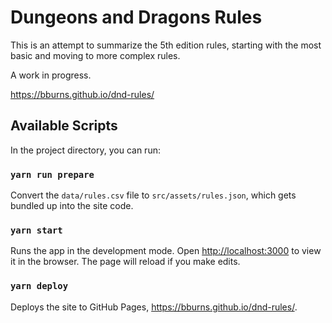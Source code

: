 # Dungeons and Dragons Rules

This is an attempt to summarize the 5th edition rules, starting with the most basic and moving to more complex rules.

A work in progress.

https://bburns.github.io/dnd-rules/


## Available Scripts

In the project directory, you can run:

### `yarn run prepare`

Convert the `data/rules.csv` file to `src/assets/rules.json`, which gets bundled up into the site code. 

### `yarn start`

Runs the app in the development mode. Open [http://localhost:3000](http://localhost:3000) to view it in the browser. The page will reload if you make edits.

### `yarn deploy`

Deploys the site to GitHub Pages, https://bburns.github.io/dnd-rules/.
